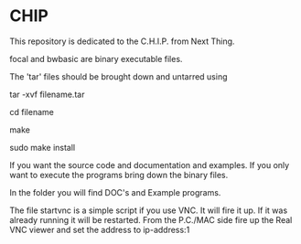 # CHIP

This repository is dedicated to the C.H.I.P. from Next Thing.

focal and bwbasic are binary executable files.

The 'tar' files should be brought down and untarred using

tar -xvf filename.tar

cd filename

make

sudo make install


If you want the source code and documentation and examples. If
you only want to execute the programs bring down the binary files.

In the folder you will find DOC's and Example programs.

The file startvnc is a simple script if you use VNC. It will
fire it up. If it was already running it will be restarted.
From the P.C./MAC side fire up the Real VNC viewer and set the 
address to  ip-address:1

